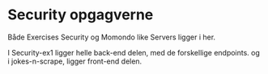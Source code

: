 # Security opgagverne 

Både Exercises Security og Momondo like Servers ligger i her.

I Security-ex1 ligger helle back-end delen, med de forskellige endpoints. 
og i jokes-n-scrape, ligger front-end delen. 
